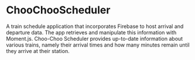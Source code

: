 # ChooChooScheduler
A train schedule application that incorporates Firebase to host arrival and departure data. The app retrieves and manipulate this information with Moment.js. Choo-Choo Scheduler provides up-to-date information about various trains, namely their arrival times and how many minutes remain until they arrive at their station.
